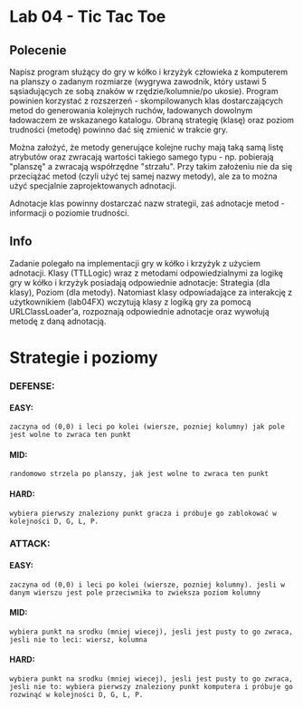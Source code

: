 # Lab 04 - Tic Tac Toe

## Polecenie
Napisz program służący do gry w kółko i krzyżyk człowieka z komputerem na planszy o zadanym rozmiarze (wygrywa zawodnik, który ustawi 5 sąsiadujących ze sobą znaków w rzędzie/kolumnie/po ukosie). Program powinien korzystać z rozszerzeń - skompilowanych klas dostarczających metod do generowania kolejnych ruchów, ładowanych dowolnym ładowaczem ze wskazanego katalogu. Obraną strategię (klasę) oraz poziom trudności (metodę) powinno dać się zmienić w trakcie gry. 

Można założyć, że metody generujące kolejne ruchy mają taką samą listę atrybutów oraz zwracają wartości takiego samego typu  - np. pobierają "planszę" a zwracają współrzędne "strzału". Przy takim założeniu nie da się przeciążać metod (czyli użyć tej samej nazwy metody), ale za to można użyć specjalnie zaprojektowanych adnotacji.

Adnotacje klas powinny dostarczać nazw strategii, zaś adnotacje metod - informacji o poziomie trudności. 



## Info
Zadanie polegało na implementacji gry w kółko i krzyżyk z użyciem adnotacji. Klasy (TTLLogic) wraz z metodami odpowiedzialnymi za logikę gry w kółko i krzyżyk posiadają odpowiednie adnotacje: Strategia (dla klasy), Poziom (dla metody). Natomiast klasy odpowiadające za interakcję z użytkownikiem (lab04FX) wczytują klasy z logiką gry za pomocą URLClassLoader'a, rozpoznają odpowiednie adnotacje oraz wywołują metodę z daną adnotacją.

# Strategie i poziomy

### DEFENSE:

#### EASY:
    zaczyna od (0,0) i leci po kolei (wiersze, pozniej kolumny) jak pole jest wolne to zwraca ten punkt

#### MID: 
	randomowo strzela po planszy, jak jest wolne to zwraca ten punkt

#### HARD: 
	wybiera pierwszy znaleziony punkt gracza i próbuje go zablokować w kolejności D, G, L, P.


### ATTACK:

#### EASY:
	zaczyna od (0,0) i leci po kolei (wiersze, pozniej kolumny). jesli w danym wierszu jest pole przeciwnika to zwieksza poziom kolumny
	
#### MID:
	wybiera punkt na srodku (mniej wiecej), jesli jest pusty to go zwraca, jesli nie to leci: wiersz, kolumna

#### HARD:
	wybiera punkt na srodku (mniej wiecej), jesli jest pusty to go zwraca, jesli nie to: wybiera pierwszy znaleziony punkt komputera i próbuje go rozwinąć w kolejności D, G, L, P.
